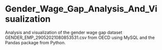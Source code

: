 # Gender_Wage_Gap_Analysis_And_Visualization
Analysis and visualization of the gender wage gap dataset GENDER_EMP_29052021080853531.csv from OECD using MySQL and the Pandas package from Python.
